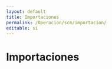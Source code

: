 ```yaml
---
layout: default
title: Importaciones
permalink: /Operacion/scm/importacion/
editable: si
---
```


# Importaciones

